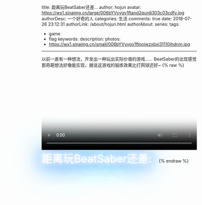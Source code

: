title: 距离玩BeatSaber还差...
author: hojun
avatar: https://wx1.sinaimg.cn/large/006bYVyvgy1ftand2qurdj303c03cdfv.jpg
authorDesc: 一个好奇的人
categories: 生活
comments: true
date: 2018-07-26 23:12:31
authorLink: /about/hojun.html
authorAbout:
series:
tags:
 - game
 - flag
keywords:
description:
photos:
 - https://wx1.sinaimg.cn/small/006bYVyvgy1ftnojwzxbxj31110jhdnm.jpg
---
以前一直有一种想法，开发出一种玩出实际价值的游戏......
BeatSaber的出现感觉那奇葩想法好像能实现，据说这游戏的锻炼效果比打网球还好~
{% raw %}
<style>
#distance2{
  font-size:2.5em;
  color:#ffffff;
}
#distance2{
  -webkit-animation: neon1 1.5s ease-in-out infinite alternate;
  -moz-animation: neon1 1.5s ease-in-out infinite alternate;
  animation: neon1 1.5s ease-in-out infinite alternate; 
}

#distance1{
  font-size:2.5em;
  color:#ffffff;
}
#distance1{
  -webkit-animation: neon2 1.5s ease-in-out infinite alternate;
  -moz-animation: neon2 1.5s ease-in-out infinite alternate;
  animation: neon2 1.5s ease-in-out infinite alternate;
}
@-webkit-keyframes neon1 {
  from {
    text-shadow: 0 0 10px #fff,
               0 0 20px  #fff,
               0 0 30px  #fff,
               0 0 40px  #FF1177,
               0 0 70px  #FF1177,
               0 0 80px  #FF1177,
               0 0 100px #FF1177,
               0 0 150px #FF1177;
  }
  to {
    text-shadow: 0 0 5px #fff,
               0 0 10px #fff,
               0 0 15px #fff,
               0 0 20px #FF1177,
               0 0 35px #FF1177,
               0 0 40px #FF1177,
               0 0 50px #FF1177,
               0 0 75px #FF1177;
  }
}
@-webkit-keyframes neon2 {
  from {
    text-shadow: 0 0 10px #fff,
               0 0 20px  #fff,
               0 0 30px  #fff,
               0 0 40px  #228DFF,
               0 0 70px  #228DFF,
               0 0 80px  #228DFF,
               0 0 100px #228DFF,
               0 0 150px #228DFF;
  }
  to {
    text-shadow: 0 0 5px #fff,
               0 0 10px #fff,
               0 0 15px #fff,
               0 0 20px #228DFF,
               0 0 35px #228DFF,
               0 0 40px #228DFF,
               0 0 50px #228DFF,
               0 0 75px #228DFF;
  }
}
</style>
<video width="100%" poster="https://wx1.sinaimg.cn/large/006bYVyvgy1ftnojwzxbxj31110jhdnm.jpg" preload="auto" controls>
  <source src="https://steamcdn-a.akamaihd.net/steam/apps/256708187/movie_max.webm?utm_source=cowlevel" type="video/webm">
  您的浏览器不支持 video 属性。
</video>
<span id="distance1"> 距离玩BeatSaber还差: &nbsp;</span>
<span id="distance2"></span>
<script>
let total = 4000;
let bjh = 9.78;
let tth = 27.13;
let wbhb = 21.89;
let distance = total - bjh - tth - wbhb;
document.getElementById('distance2').innerHTML = distance + '￥';
</script>
{% endraw %}